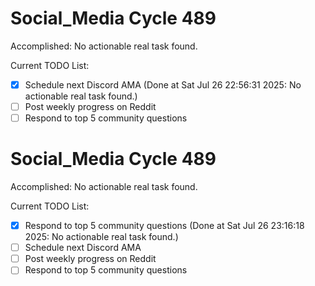 # Social_Media Cycle 489

Accomplished: No actionable real task found.

Current TODO List:

- [x] Schedule next Discord AMA  (Done at Sat Jul 26 22:56:31 2025: No actionable real task found.)
- [ ] Post weekly progress on Reddit
- [ ] Respond to top 5 community questions

# Social_Media Cycle 489

Accomplished: No actionable real task found.

Current TODO List:

- [x] Respond to top 5 community questions  (Done at Sat Jul 26 23:16:18 2025: No actionable real task found.)
- [ ] Schedule next Discord AMA
- [ ] Post weekly progress on Reddit
- [ ] Respond to top 5 community questions